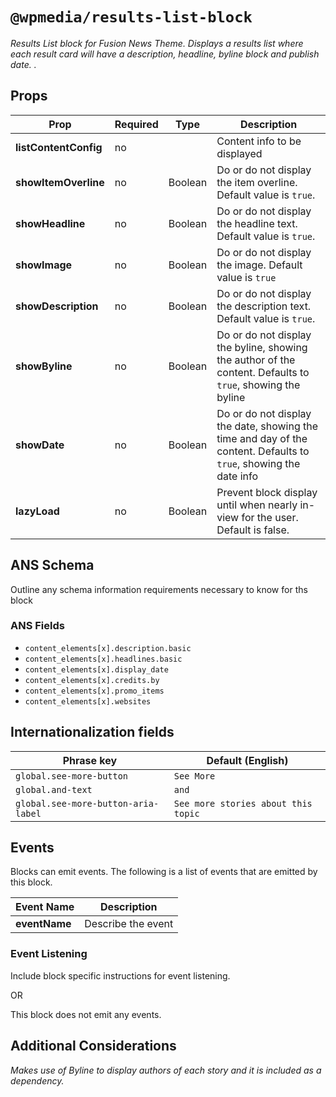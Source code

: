 # `@wpmedia/results-list-block`

_Results List block for Fusion News Theme. Displays a results list where each result card will have a description, headline, byline block and publish date. ._

## Props

| **Prop**              | **Required** | **Type** | **Description**                                                                                                   |
| --------------------- | ------------ | -------- | ----------------------------------------------------------------------------------------------------------------- |
| **listContentConfig** | no           |          | Content info to be displayed                                                                                      |
| **showItemOverline**  | no           | Boolean  | Do or do not display the item overline. Default value is `true`.                                                  |
| **showHeadline**      | no           | Boolean  | Do or do not display the headline text. Default value is `true`.                                                  |
| **showImage**         | no           | Boolean  | Do or do not display the image. Default value is `true`                                                           |
| **showDescription**   | no           | Boolean  | Do or do not display the description text. Default value is `true`.                                               |
| **showByline**        | no           | Boolean  | Do or do not display the byline, showing the author of the content. Defaults to `true`, showing the byline        |
| **showDate**          | no           | Boolean  | Do or do not display the date, showing the time and day of the content. Defaults to `true`, showing the date info |
| **lazyLoad**          | no           | Boolean  | Prevent block display until when nearly in-view for the user. Default is false.                                   |

## ANS Schema

Outline any schema information requirements necessary to know for ths block

### ANS Fields

- `content_elements[x].description.basic`
- `content_elements[x].headlines.basic`
- `content_elements[x].display_date`
- `content_elements[x].credits.by`
- `content_elements[x].promo_items`
- `content_elements[x].websites`

## Internationalization fields

| Phrase key                          | Default (English)                   |
| ----------------------------------- | ----------------------------------- |
| `global.see-more-button`            | `See More`                          |
| `global.and-text`                   | `and`                               |
| `global.see-more-button-aria-label` | `See more stories about this topic` |

## Events

Blocks can emit events. The following is a list of events that are emitted by this block.

| **Event Name** | **Description**    |
| -------------- | ------------------ |
| **eventName**  | Describe the event |

### Event Listening

Include block specific instructions for event listening.

OR

This block does not emit any events.

## Additional Considerations

_Makes use of Byline to display authors of each story and it is included as a dependency._
